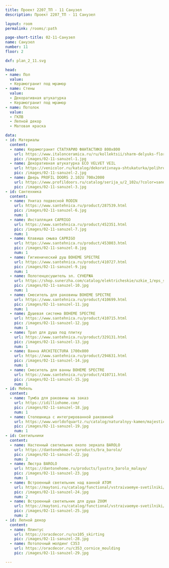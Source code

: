 ```yaml
---
title: Проект 2207_ТП - 11 Санузел
description: Проект 2207_ТП - 11 Санузел

layout: room
permalink: /rooms/:path

page-short-title: 02-11-Санузел
name: Санузел
number: 11
floor: 2

dxf: plan_2_11.svg

head:
- name: Пол
  value:
  - Керамогранит под мрамор
- name: Стены
  value:
  - Декоративная штукатурка
  - Керамогранит под мрамор
- name: Потолок
  value:
  - ГКЛВ
  - Лепной декор
  - Матовая краска

data:
- id: Материалы
  content:
  - name: Керамогранит СТАТУАРИО ФАНТАСТИКО 800х800
    url: https://www.italonceramica.ru/ru/kollektsii/sharm-delyuks-flor-prodzhekt/statuario-fantastiko/?idart=1631
    pic: /images/02-11-sanuzel-1.jpg
  - name: Декоративная штукатурка ECO VELVET VEIL
    url: https://venicolor.ru/katalog/dekorativnaya-shtukaturka/polihromnye-multikolornye/riflessi-riflessi.html
    pic: /images/02-11-sanuzel-2.jpg
  - name: Дверь PROFIL DOORS 2.102U 700x2000
    url: https://www.profildoors.ru/catalog/serija_u/2_102u/?color=sand&glass=
    pic: /images/02-11-sanuzel-3.jpg
- id: Сантехника
  content:
  - name: Унитаз подвесной RODIN
    url: https://www.santehnica.ru/product/287539.html
    pic: /images/02-11-sanuzel-6.jpg
    num: 1
  - name: Инсталляция CAPRIGO
    url: https://www.santehnica.ru/product/452351.html
    pic: /images/02-11-sanuzel-7.jpg
    num: 1
  - name: Клавиша смыва CAPRIGO
    url: https://www.santehnica.ru/product/453003.html
    pic: /images/02-11-sanuzel-8.jpg
    num: 1
  - name: Гигиенический душ BOHEME SPECTRE
    url: https://www.santehnica.ru/product/410727.html
    pic: /images/02-11-sanuzel-9.jpg
    num: 1
  - name: Полотенцесушитель эл. СУНЕРЖА
    url: https://shop.sunerzha.com/catalog/elektricheskie/uzkie_1/eps_sunerzha_asket_1650_/?oid=7546
    pic: /images/02-11-sanuzel-10.jpg
    num: 1
  - name: Смеситель для раковины BOHEME SPECTRE
    url: https://www.santehnica.ru/product/410699.html
    pic: /images/02-11-sanuzel-11.jpg
    num: 1
  - name: Душевая система BOHEME SPECTRE
    url: https://www.santehnica.ru/product/410715.html
    pic: /images/02-11-sanuzel-12.jpg
    num: 1
  - name: Трап для душа под плитку
    url: https://www.santehnica.ru/product/329131.html
    pic: /images/02-11-sanuzel-13.jpg
    num: 1
  - name: Ванна ARCHITECTURA 1700х800
    url: https://www.santehnica.ru/product/294631.html
    pic: /images/02-11-sanuzel-14.jpg
    num: 1
  - name: Смеситель для ванны BOHEME SPECTRE
    url: https://www.santehnica.ru/product/410711.html
    pic: /images/02-11-sanuzel-15.jpg
    num: 1
- id: Мебель
  content:
  - name: Тумба для раковины на заказ
    url: https://idilliohome.com/
    pic: /images/02-11-sanuzel-18.jpg
    num: 1
  - name: Столешница с интегрированной раковиной
    url: https://www.worldofquartz.ru/catalog/naturalnyy-kamen/majestic-belyy-mramor/
    pic: /images/02-11-sanuzel-19.jpg
    num: 1
- id: Светильники
  content:
  - name: Настенный светильник около зеркала BAROLO
    url: https://dantonehome.ru/products/bra_barolo/
    pic: /images/02-11-sanuzel-22.jpg
    num: 2
  - name: Люстра BAROLO
    url: https://dantonehome.ru/products/lyustra_barolo_malaya/
    pic: /images/02-11-sanuzel-23.jpg
    num: 1
  - name: Встроенный светильник над ванной ATOM
    url: https://maytoni.ru/catalog/functional/vstraivaemye-svetilniki/dl024-2-02w/
    pic: /images/02-11-sanuzel-24.jpg
    num: 2
  - name: Встроенный светильник для душа ZOOM
    url: https://maytoni.ru/catalog/functional/vstraivaemye-svetilniki/dl034-2-l12w/
    pic: /images/02-11-sanuzel-25.jpg
    num: 2
- id: Лепной декор
  content:
  - name: Плинтус 
    url: https://oracdecor.ru/sx105_skirting
    pic: /images/02-11-sanuzel-28.jpg
  - name: Потолочный молдинг C353
    url: https://oracdecor.ru/c353_cornice_moulding
    pic: /images/02-11-sanuzel-29.jpg

---
```

